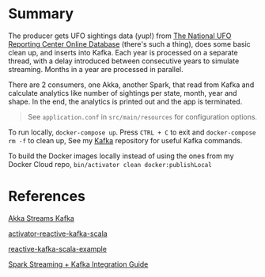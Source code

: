# Summary
The producer gets UFO sightings data (yup!) from [The National UFO Reporting Center Online Database](http://www.nuforc.org/webreports.html) 
(there's such a thing), does some basic clean up, and inserts into Kafka. Each year is processed on a separate thread,
with a delay introduced between consecutive years to simulate streaming. Months in a year are processed in parallel.

There are 2 consumers, one Akka, another Spark, that read from Kafka and calculate analytics like number of sightings 
per state, month, year and shape. In the end, the analytics is printed out and the app is terminated.

> See `application.conf` in `src/main/resources` for configuration options.

To run locally, `docker-compose up`.  Press `CTRL + C` to exit and `docker-compose rm -f` to clean up, 
See my [Kafka](https://github.com/asarkar/docker/tree/master/kafka) repository for useful Kafka commands.

To build the Docker images locally instead of using the ones from my Docker Cloud repo, 
`bin/activator clean docker:publishLocal`

# References
[Akka Streams Kafka](http://doc.akka.io/docs/akka-stream-kafka/current/home.html)

[activator-reactive-kafka-scala](https://github.com/softwaremill/activator-reactive-kafka-scala)

[reactive-kafka-scala-example](https://github.com/makersu/reactive-kafka-scala-example#master)

[Spark Streaming + Kafka Integration Guide](https://spark.apache.org/docs/latest/streaming-kafka-integration.html)
